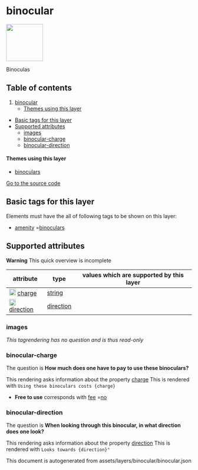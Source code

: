 binocular
===========



<img src='https://mapcomplete.osm.be/./assets/layers/binocular/telescope.svg' height="100px"> 

Binoculas

## Table of contents

1. [binocular](#binocular)
    * [Themes using this layer](#themes-using-this-layer)

- [Basic tags for this layer](#basic-tags-for-this-layer)
- [Supported attributes](#supported-attributes)
    + [images](#images)
    + [binocular-charge](#binocular-charge)
    + [binocular-direction](#binocular-direction)

#### Themes using this layer

- [binoculars](https://mapcomplete.osm.be/binoculars)

[Go to the source code](../assets/layers/binocular/binocular.json)



Basic tags for this layer
---------------------------



Elements must have the all of following tags to be shown on this layer:

- <a href='https://wiki.openstreetmap.org/wiki/Key:amenity' target='_blank'>amenity</a>
  =<a href='https://wiki.openstreetmap.org/wiki/Tag:amenity%3Dbinoculars' target='_blank'>binoculars</a>

Supported attributes
----------------------



**Warning** This quick overview is incomplete

attribute | type | values which are supported by this layer
----------- | ------ | ------------------------------------------
[<img src='https://mapcomplete.osm.be/assets/svg/statistics.svg' height='18px'>](https://taginfo.openstreetmap.org/keys/charge#values) [charge](https://wiki.openstreetmap.org/wiki/Key:charge) | [string](../SpecialInputElements.md#string) | [](https://wiki.openstreetmap.org/wiki/Tag:charge%3D)
[<img src='https://mapcomplete.osm.be/assets/svg/statistics.svg' height='18px'>](https://taginfo.openstreetmap.org/keys/direction#values) [direction](https://wiki.openstreetmap.org/wiki/Key:direction) | [direction](../SpecialInputElements.md#direction) |

### images

_This tagrendering has no question and is thus read-only_

### binocular-charge

The question is **How much does one have to pay to use these binoculars?**

This rendering asks information about the property  [charge](https://wiki.openstreetmap.org/wiki/Key:charge)
This is rendered with `Using these binoculars costs {charge}`

- **Free to use** corresponds with <a href='https://wiki.openstreetmap.org/wiki/Key:fee' target='_blank'>fee</a>
  =<a href='https://wiki.openstreetmap.org/wiki/Tag:fee%3Dno' target='_blank'>no</a>

### binocular-direction

The question is **When looking through this binocular, in what direction does one look?**

This rendering asks information about the property  [direction](https://wiki.openstreetmap.org/wiki/Key:direction)
This is rendered with `Looks towards {direction}°`

This document is autogenerated from assets/layers/binocular/binocular.json